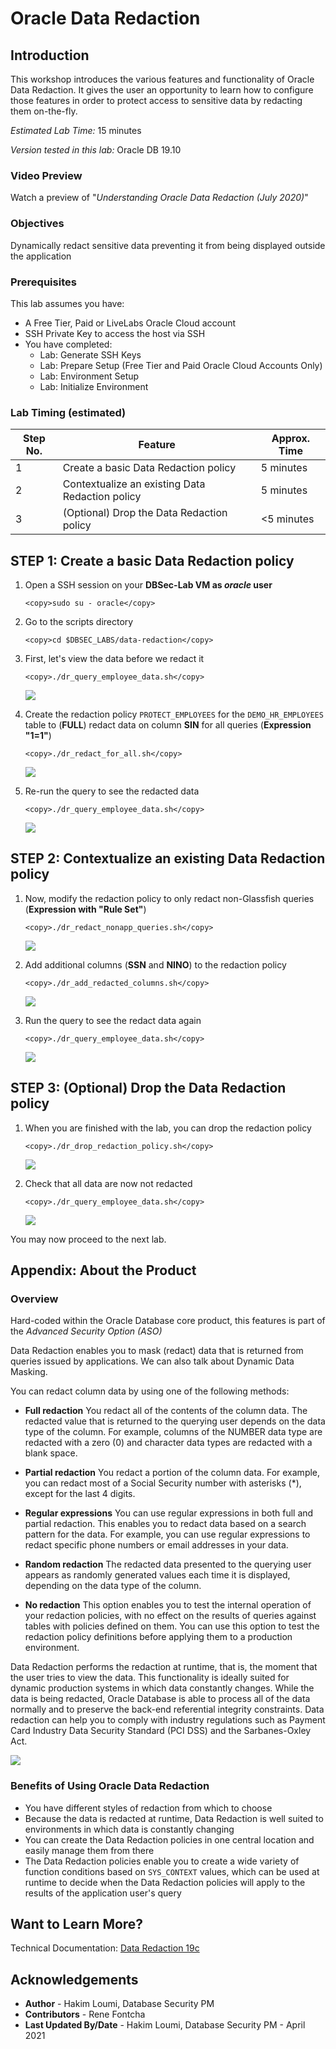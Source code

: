 # Oracle Data Redaction

## Introduction
This workshop introduces the various features and functionality of Oracle Data Redaction. It gives the user an opportunity to learn how to configure those features in order to protect access to sensitive data by redacting them on-the-fly.

*Estimated Lab Time:* 15 minutes

*Version tested in this lab:* Oracle DB 19.10
### Video Preview
Watch a preview of "*Understanding Oracle Data Redaction (July 2020)*" [](youtube:ssy6Hov-MAs)

### Objectives
Dynamically redact sensitive data preventing it from being displayed outside the application

### Prerequisites
This lab assumes you have:
- A Free Tier, Paid or LiveLabs Oracle Cloud account
- SSH Private Key to access the host via SSH
- You have completed:
    - Lab: Generate SSH Keys
    - Lab: Prepare Setup (Free Tier and Paid Oracle Cloud Accounts Only)
    - Lab: Environment Setup
    - Lab: Initialize Environment

### Lab Timing (estimated)
| Step No. | Feature | Approx. Time |
|--|------------------------------------------------------------|-------------|
| 1 | Create a basic Data Redaction policy | 5 minutes |
| 2 | Contextualize an existing Data Redaction policy | 5 minutes |
| 3 | (Optional) Drop the Data Redaction policy | <5 minutes |

## **STEP 1**: Create a basic Data Redaction policy

1. Open a SSH session on your **DBSec-Lab VM as *oracle* user**

      ````
      <copy>sudo su - oracle</copy>
      ````

2. Go to the scripts directory

      ````
      <copy>cd $DBSEC_LABS/data-redaction</copy>
      ````

3. First, let's view the data before we redact it

      ````
      <copy>./dr_query_employee_data.sh</copy>
      ````

   ![](./images/dr-001.png " ")

4. Create the redaction policy `PROTECT_EMPLOYEES` for the `DEMO_HR_EMPLOYEES` table to (**FULL**) redact data on column **SIN** for all queries (**Expression "1=1"**)

      ````
      <copy>./dr_redact_for_all.sh</copy>
      ````

   ![](./images/dr-002.png " ")

5. Re-run the query to see the redacted data

      ````
      <copy>./dr_query_employee_data.sh</copy>
      ````

   ![](./images/dr-003.png " ")

## **STEP 2**: Contextualize an existing Data Redaction policy

1. Now, modify the redaction policy to only redact non-Glassfish queries (**Expression with "Rule Set"**)

      ````
      <copy>./dr_redact_nonapp_queries.sh</copy>
      ````

   ![](./images/dr-004.png " ")

2. Add additional columns (**SSN** and **NINO**) to the redaction policy

      ````
      <copy>./dr_add_redacted_columns.sh</copy>
      ````

   ![](./images/dr-005.png " ")

3. Run the query to see the redact data again

      ````
      <copy>./dr_query_employee_data.sh</copy>
      ````

   ![](./images/dr-006.png " ")

## **STEP 3**: (Optional) Drop the Data Redaction policy

1. When you are finished with the lab, you can drop the redaction policy

      ````
      <copy>./dr_drop_redaction_policy.sh</copy>
      ````

   ![](./images/dr-007.png " ")

2. Check that all data are now not redacted

      ````
      <copy>./dr_query_employee_data.sh</copy>
      ````

   ![](./images/dr-001.png " ")

You may now proceed to the next lab.

## **Appendix**: About the Product
### **Overview**
Hard-coded within the Oracle Database core product, this features is part of the *Advanced Security Option (ASO)*

Data Redaction enables you to mask (redact) data that is returned from queries issued by applications. We can also talk about Dynamic Data Masking.

You can redact column data by using one of the following methods:

- **Full redaction**
You redact all of the contents of the column data. The redacted value that is returned to the querying user depends on the data type of the column. For example, columns of the NUMBER data type are redacted with a zero (0) and character data types are redacted with a blank space.

- **Partial redaction**
You redact a portion of the column data. For example, you can redact most of a Social Security number with asterisks (*), except for the last 4 digits.

- **Regular expressions**
You can use regular expressions in both full and partial redaction. This enables you to redact data based on a search pattern for the data. For example, you can use regular expressions to redact specific phone numbers or email addresses in your data.

- **Random redaction**
The redacted data presented to the querying user appears as randomly generated values each time it is displayed, depending on the data type of the column.

- **No redaction**
This option enables you to test the internal operation of your redaction policies, with no effect on the results of queries against tables with policies defined on them. You can use this option to test the redaction policy definitions before applying them to a production environment.

Data Redaction performs the redaction at runtime, that is, the moment that the user tries to view the data. This functionality is ideally suited for dynamic production systems in which data constantly changes. While the data is being redacted, Oracle Database is able to process all of the data normally and to preserve the back-end referential integrity constraints. Data redaction can help you to comply with industry regulations such as Payment Card Industry Data Security Standard (PCI DSS) and the Sarbanes-Oxley Act.

   ![](./images/aso-concept-dr.png " ")

### **Benefits of Using Oracle Data Redaction**
- You have different styles of redaction from which to choose
- Because the data is redacted at runtime, Data Redaction is well suited to environments in which data is constantly changing
- You can create the Data Redaction policies in one central location and easily manage them from there
- The Data Redaction policies enable you to create a wide variety of function conditions based on `SYS_CONTEXT` values, which can be used at runtime to decide when the Data Redaction policies will apply to the results of the application user's query

## Want to Learn More?
Technical Documentation: [Data Redaction 19c](https://docs.oracle.com/en/database/oracle/oracle-database/19/asoag/asopart1.html)

## Acknowledgements
- **Author** - Hakim Loumi, Database Security PM
- **Contributors** - Rene Fontcha
- **Last Updated By/Date** - Hakim Loumi, Database Security PM - April 2021
